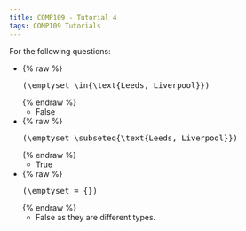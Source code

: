 ```yaml
---
title: COMP109 - Tutorial 4
tags: COMP109 Tutorials
---
```

For the following questions:

* {% raw %}<pre>\(\emptyset \in\{\text{Leeds, Liverpool}\}\)</pre>{% endraw %}
	* False
* {% raw %}<pre>\(\emptyset \subseteq\{\text{Leeds, Liverpool}\}\)</pre>{% endraw %}
	* True
* {% raw %}<pre>\(\emptyset = \{\}\)</pre>{% endraw %}
	* False as they are different types.
